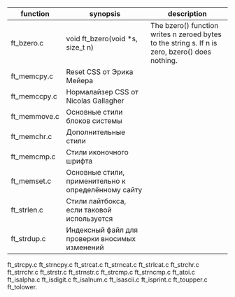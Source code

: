 function        | synopsis       |                                  description
----------------|---------------------------------------------|--------------------
ft_bzero.c      | void  ft_bzero(void *s, size_t n)           | The bzero() function writes n zeroed bytes to the string s.  If n is zero, bzero() does nothing.
ft_memcpy.c     | Reset CSS от Эрика Мейера 
ft_memccpy.c    | Нормалайзер CSS от Nicolas Gallagher 
ft_memmove.c    | Основные стили блоков системы 
ft_memchr.c     | Дополнительные стили 
ft_memcmp.c     | Стили иконочного шрифта 
ft_memset.c     | Основные стили, применительно к определённому сайту 
ft_strlen.c     | Стили лайтбокса, если таковой используется 
ft_strdup.c     | Индексный файл для проверки вносимых изменений 
ft_strcpy.c 
ft_strncpy.c 
ft_strcat.c 
ft_strncat.c 
ft_strlcat.c 
ft_strchr.c 
ft_strrchr.c 
ft_strstr.c 
ft_strnstr.c 
ft_strcmp.c 
ft_strncmp.c 
ft_atoi.c
ft_isalpha.c 
ft_isdigit.c 
ft_isalnum.c 
ft_isascii.c 
ft_isprint.c 
ft_toupper.c 
ft_tolower. 
